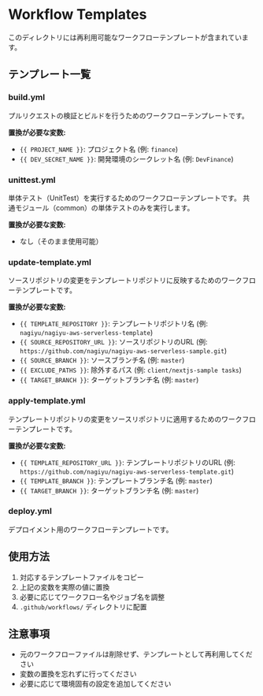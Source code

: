 # Workflow Templates

このディレクトリには再利用可能なワークフローテンプレートが含まれています。

## テンプレート一覧

### build.yml
プルリクエストの検証とビルドを行うためのワークフローテンプレートです。

**置換が必要な変数:**
- `{{ PROJECT_NAME }}`: プロジェクト名 (例: `finance`)
- `{{ DEV_SECRET_NAME }}`: 開発環境のシークレット名 (例: `DevFinance`)

### unittest.yml
単体テスト（UnitTest）を実行するためのワークフローテンプレートです。
共通モジュール（common）の単体テストのみを実行します。

**置換が必要な変数:**
- なし（そのまま使用可能）

### update-template.yml
ソースリポジトリの変更をテンプレートリポジトリに反映するためのワークフローテンプレートです。

**置換が必要な変数:**
- `{{ TEMPLATE_REPOSITORY }}`: テンプレートリポジトリ名 (例: `nagiyu/nagiyu-aws-serverless-template`)
- `{{ SOURCE_REPOSITORY_URL }}`: ソースリポジトリのURL (例: `https://github.com/nagiyu/nagiyu-aws-serverless-sample.git`)
- `{{ SOURCE_BRANCH }}`: ソースブランチ名 (例: `master`)
- `{{ EXCLUDE_PATHS }}`: 除外するパス (例: `client/nextjs-sample tasks`)
- `{{ TARGET_BRANCH }}`: ターゲットブランチ名 (例: `master`)

### apply-template.yml
テンプレートリポジトリの変更をソースリポジトリに適用するためのワークフローテンプレートです。

**置換が必要な変数:**
- `{{ TEMPLATE_REPOSITORY_URL }}`: テンプレートリポジトリのURL (例: `https://github.com/nagiyu/nagiyu-aws-serverless-template.git`)
- `{{ TEMPLATE_BRANCH }}`: テンプレートブランチ名 (例: `master`)
- `{{ TARGET_BRANCH }}`: ターゲットブランチ名 (例: `master`)

### deploy.yml
デプロイメント用のワークフローテンプレートです。

## 使用方法

1. 対応するテンプレートファイルをコピー
2. 上記の変数を実際の値に置換
3. 必要に応じてワークフロー名やジョブ名を調整
4. `.github/workflows/` ディレクトリに配置

## 注意事項

- 元のワークフローファイルは削除せず、テンプレートとして再利用してください
- 変数の置換を忘れずに行ってください
- 必要に応じて環境固有の設定を追加してください
